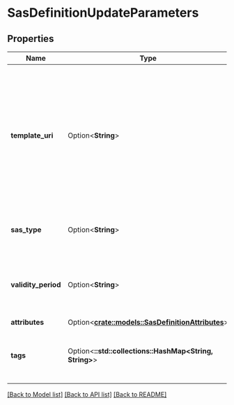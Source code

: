 # SasDefinitionUpdateParameters

## Properties

Name | Type | Description | Notes
------------ | ------------- | ------------- | -------------
**template_uri** | Option<**String**> | The SAS definition token template signed with an arbitrary key.  Tokens created according to the SAS definition will have the same properties as the template. | [optional]
**sas_type** | Option<**String**> | The type of SAS token the SAS definition will create. | [optional]
**validity_period** | Option<**String**> | The validity period of SAS tokens created according to the SAS definition. | [optional]
**attributes** | Option<[**crate::models::SasDefinitionAttributes**](SasDefinitionAttributes.md)> |  | [optional]
**tags** | Option<**::std::collections::HashMap<String, String>**> | Application specific metadata in the form of key-value pairs. | [optional]

[[Back to Model list]](../README.md#documentation-for-models) [[Back to API list]](../README.md#documentation-for-api-endpoints) [[Back to README]](../README.md)


